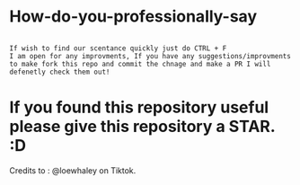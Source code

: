 # How-do-you-professionally-say
````I compiled a list of way's to say thing's professionally. 

If wish to find our scentance quickly just do CTRL + F
I am open for any improvments, If you have any suggestions/improvments to make fork this repo and commit the chnage and make a PR I will defenetly check them out!
````
# If you found this repository useful please give this repository a STAR. :D





Credits to : @loewhaley on Tiktok.
